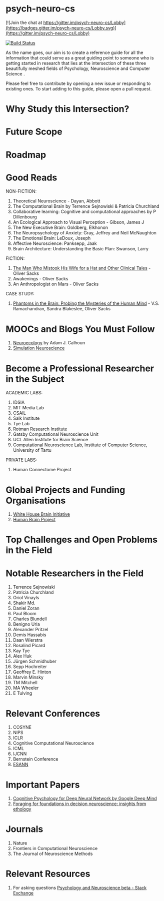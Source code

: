 # psych-neuro-cs

[![Join the chat at https://gitter.im/psych-neuro-cs/Lobby](https://badges.gitter.im/psych-neuro-cs/Lobby.svg)](https://gitter.im/psych-neuro-cs/Lobby)

[![Build Status](https://travis-ci.org/abi-aryan/psych-neuro-cs.svg?branch=master)](https://travis-ci.org/abi-aryan/psych-neuro-cs) 

As the name goes, our aim is to create a reference guide for all the information that could serve as a great guiding point to someone who is getting started in research that lies at the intersection of these three beautifully meshed fields of Psychology, Neuroscience and Computer Science . 

Please feel free to contribute by opening a new issue or responding to existing ones. To start adding to this guide, please open a pull request. 

# Why Study this Intersection? 

# Future Scope 

# Roadmap

# Good Reads 

NON-FICTION:
1. Theoretical Neuroscience - Dayan, Abbott
2. The Computational Brain by Terrence Sejnowiski & Patricia Churchland
3. Collaborative learning: Cognitive and computational approaches by P Dillenbourg
4. An Ecological Approach to Visual Perception -  Gibson, James J
5. The New Executive Brain: Goldberg, Elkhonon
6. The Neuropsychology of Anxiety: Gray, Jeffrey and Neil McNaughton
7. The Emotional Brain: LeDoux, Joseph
8. Affective Neuroscience: Panksepp, Jaak
9. Brain Architecture: Understanding the Basic Plan: Swanson, Larry


FICTION:
1. [The Man Who Mistook His Wife for a Hat and Other Clinical Tales](https://www.goodreads.com/book/show/63697.The_Man_Who_Mistook_His_Wife_for_a_Hat_and_Other_Clinical_Tales) -  Oliver Sacks
2. Awakenings - Oliver Sacks
3. An Anthropologist on Mars - Oliver Sacks

CASE STUDY:
1. [Phantoms in the Brain: Probing the Mysteries of the Human Mind](https://www.goodreads.com/book/show/31555.Phantoms_in_the_Brain) -  V.S. Ramachandran,  Sandra Blakeslee, Oliver Sacks

# MOOCs and Blogs You Must Follow

1. [Neuroecology](https://neuroecology.wordpress.com/) by Adam J. Calhoun 
2. [Simulation Neuroscience](https://www.edx.org/course/simulation-neuroscience-epflx-simneurox)

# Become a Professional Researcher in the Subject 

ACADEMIC LABS:

1. IDSIA	
2. MIT Media Lab	
3. CSAIL	
4. Salk Institute	
5. Tye Lab	
6. Rotman Research Institute	
7. Gatsby Computational Neuroscience Unit
8. UCL	Allen Institute for Brain Science	
9. Computational Neuroscience Lab, Institute of Computer Science, University of Tartu




PRIVATE LABS: 

1. Human Connectome Project

# Global Projects and Funding Organisations

1. [White House Brain Initiative](http://www.braininitiative.org/)
2. [Human Brain Project](https://www.humanbrainproject.eu/en/)

# Top Challenges and Open Problems in the Field

# Notable Researchers in the Field
1. Terrence Sejnowiski	
2. Patricia Churchland	
3. Oriol Vinayls	
4. Shakir Md.	
5. Daniel Zoran	
6. Paul Bloom	
7. Charles Blundell	
8. Benigno Uria	
9. Alexander Pritzel	
10. Demis Hassabis	
11. Daan Wierstra	
12. Rosalind Picard	
13. Kay Tye	
14. Alex Huk	
15. Jürgen Schmidhuber	
16. Sepp Hochreiter	
17. Geoffrey E. Hinton	
18. Marvin Minsky	
19. TM Mitchell	
20. MA Wheeler	
21. E Tulving

# Relevant Conferences
1. COSYNE	
2. NIPS	
3. ICLR	
4. Cognitive Computational Neuroscience	
5. ICML	
6. IJCNN	
7. Bernstein Conference
8. [ESANN](https://www.elen.ucl.ac.be/esann/)

# Important Papers 
1. [Cognitive Psychology for Deep Neural Network by Google Deep Mind](https://arxiv.org/abs/1706.08606)
2. [Foraging for foundations in decision neuroscience: insights from ethology](https://www.nature.com/articles/s41583-018-0010-7)

# Journals
1. Nature
2. Frontiers in Computational Neuroscience	
3. The Journal of Neuroscience Methods

# Relevant Resources
1. For asking questions [Psychology and Neuroscience beta - Stack Exchange](https://psychology.stackexchange.com/)
